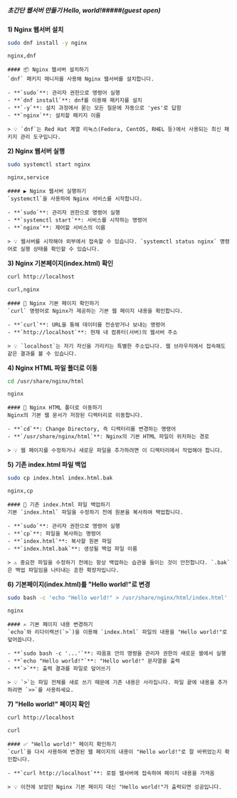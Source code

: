 ##### 초간단 웹서버 만들기 Hello, world!#####(guest open)

**1) Nginx 웹서버 설치**

```bash
sudo dnf install -y nginx
```

```tech
nginx,dnf
```

```desc
#### 📦 Nginx 웹서버 설치하기
`dnf` 패키지 매니저를 사용해 Nginx 웹서버를 설치합니다.

- **`sudo`**: 관리자 권한으로 명령어 실행
- **`dnf install`**: dnf를 이용해 패키지를 설치
- **`-y`**: 설치 과정에서 묻는 모든 질문에 자동으로 'yes'로 답함
- **`nginx`**: 설치할 패키지 이름

> 💡 `dnf`는 Red Hat 계열 리눅스(Fedora, CentOS, RHEL 등)에서 사용되는 최신 패키지 관리 도구입니다.
```

**2) Nginx 웹서버 실행**

```bash
sudo systemctl start nginx
```

```tech
nginx,service
```

```desc
#### ▶️ Nginx 웹서버 실행하기
`systemctl`을 사용하여 Nginx 서비스를 시작합니다.

- **`sudo`**: 관리자 권한으로 명령어 실행
- **`systemctl start`**: 서비스를 시작하는 명령어
- **`nginx`**: 제어할 서비스의 이름

> 💡 웹서버를 시작해야 외부에서 접속할 수 있습니다. `systemctl status nginx` 명령어로 실행 상태를 확인할 수 있습니다.
```

**3) Nginx 기본페이지(index.html) 확인**

```bash
curl http://localhost
```

```tech
curl,nginx
```

```desc
#### 📄 Nginx 기본 페이지 확인하기
`curl` 명령어로 Nginx가 제공하는 기본 웹 페이지 내용을 확인합니다.

- **`curl`**: URL을 통해 데이터를 전송받거나 보내는 명령어
- **`http://localhost`**: 현재 내 컴퓨터(서버)의 웹서버 주소

> 💡 `localhost`는 자기 자신을 가리키는 특별한 주소입니다. 웹 브라우저에서 접속해도 같은 결과를 볼 수 있습니다.
```

**4) Nginx HTML 파일 폴더로 이동**

```bash
cd /usr/share/nginx/html
```

```tech
nginx
```

```desc
#### 📁 Nginx HTML 폴더로 이동하기
Nginx의 기본 웹 문서가 저장된 디렉터리로 이동합니다.

- **`cd`**: Change Directory, 즉 디렉터리를 변경하는 명령어
- **`/usr/share/nginx/html`**: Nginx의 기본 HTML 파일이 위치하는 경로

> 💡 웹 페이지를 수정하거나 새로운 파일을 추가하려면 이 디렉터리에서 작업해야 합니다.
```

**5) 기존 index.html 파일 백업**

```bash
sudo cp index.html index.html.bak
```

```tech
nginx,cp
```

```desc
#### 💾 기존 index.html 파일 백업하기
기본 `index.html` 파일을 수정하기 전에 원본을 복사하여 백업합니다.

- **`sudo`**: 관리자 권한으로 명령어 실행
- **`cp`**: 파일을 복사하는 명령어
- **`index.html`**: 복사할 원본 파일
- **`index.html.bak`**: 생성될 백업 파일 이름

> ⚠️ 중요한 파일을 수정하기 전에는 항상 백업하는 습관을 들이는 것이 안전합니다. `.bak`은 백업 파일임을 나타내는 흔한 확장자입니다.
```

**6) 기본페이지(index.html)를 "Hello world!"로 변경**

```bash
sudo bash -c 'echo "Hello world!" > /usr/share/nginx/html/index.html'
```

```tech
nginx
```

```desc
#### ✍️ 기본 페이지 내용 변경하기
`echo`와 리다이렉션(`>`)을 이용해 `index.html` 파일의 내용을 "Hello world!"로 덮어씁니다.

- **`sudo bash -c '...'`**: 따옴표 안의 명령을 관리자 권한의 새로운 셸에서 실행
- **`echo "Hello world!"`**: "Hello world!" 문자열을 출력
- **`>`**: 출력 결과를 파일로 덮어쓰기

> 💡 `>`는 파일 전체를 새로 쓰기 때문에 기존 내용은 사라집니다. 파일 끝에 내용을 추가하려면 `>>`를 사용하세요.
```

**7) "Hello world!" 페이지 확인**

```bash
curl http://localhost
```

```tech
curl
```

```desc
#### ✅ "Hello world!" 페이지 확인하기
`curl`을 다시 사용하여 변경된 웹 페이지의 내용이 "Hello world!"로 잘 바뀌었는지 확인합니다.

- **`curl http://localhost`**: 로컬 웹서버에 접속하여 페이지 내용을 가져옴

> 💡 이전에 보았던 Nginx 기본 페이지 대신 "Hello world!"가 출력되면 성공입니다.
```
